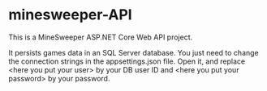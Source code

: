 # minesweeper-API

This is a MineSweeper ASP.NET Core Web API project.

It persists games data in an SQL Server database. You just need to change the connection strings in the appsettings.json file. Open it, and replace &lt;here you put your user&gt; by your DB user ID and &lt;here you put your password&gt; by your password.
